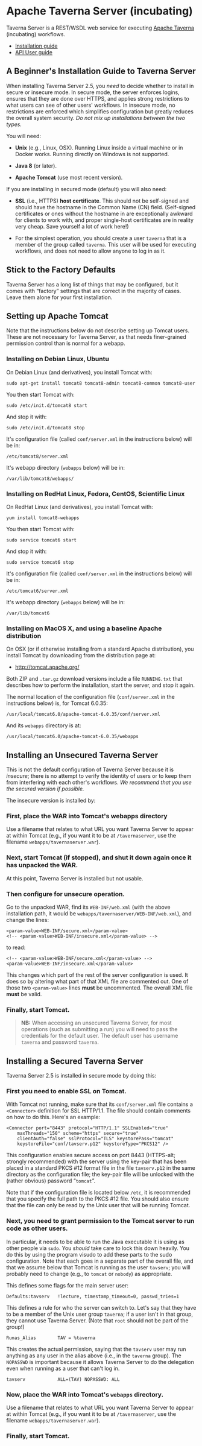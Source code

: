 <!--
   Licensed to the Apache Software Foundation (ASF) under one or more
   contributor license agreements.  See the NOTICE file distributed with
   this work for additional information regarding copyright ownership.
   The ASF licenses this file to You under the Apache License, Version 2.0
   (the "License"); you may not use this file except in compliance with
   the License.  You may obtain a copy of the License at

       http://www.apache.org/licenses/LICENSE-2.0

   Unless required by applicable law or agreed to in writing, software
   distributed under the License is distributed on an "AS IS" BASIS,
   WITHOUT WARRANTIES OR CONDITIONS OF ANY KIND, either express or implied.
   See the License for the specific language governing permissions and
   limitations under the License.
-->
# Apache Taverna Server (incubating)

Taverna Server is a REST/WSDL web service for executing
[Apache Taverna](http://taverna.incubator.apache.org/) (incubating)
workflows.

* [Installation guide](install)
* [API User guide](usage)


## A Beginner's Installation Guide to Taverna Server

When installing Taverna Server 2.5, you *need* to decide whether to
install in secure or insecure mode. In secure mode, the server
enforces logins, ensures that they are done over HTTPS, and applies
strong restrictions to what users can see of other users'
workflows. In insecure mode, no restrictions are enforced which
simplifies configuration but greatly reduces the overall system
security. *Do not mix up installations between the two types.*

You will need:

* **Unix** (e.g., Linux, OSX). Running Linux inside a virtual machine
  or in Docker works. Running directly on Windows is not supported.

* **Java 8** (or later). 

* **Apache Tomcat** (use most recent version).

If you are installing in secured mode (default) you will also need:

* **SSL** (i.e., HTTPS) **host certificate**. This should not be
  self-signed and should have the hostname in the Common Name (CN)
  field. (Self-signed certificates or ones without the hostname in are
  exceptionally awkward for clients to work with, and proper
  single-host certificates are in reality very cheap. Save yourself a
  lot of work here!)

* For the simplest operation, you should create a user `taverna` that is
  a member of the group called `taverna`. This user will be used for
  executing workflows, and does not need to allow anyone to log in as
  it.

Stick to the Factory Defaults
-----------------------------

Taverna Server has a long list of things that may be configured,
but it comes with “factory” settings that are correct in the majority
of cases. Leave them alone for your first installation.

Setting up Apache Tomcat
------------------------

Note that the instructions below do not describe setting up Tomcat
users. These are not necessary for Taverna Server, as that needs
finer-grained permission control than is normal for a webapp.


### Installing on Debian Linux, Ubuntu

On Debian Linux (and derivatives), you install Tomcat with:

    sudo apt-get install tomcat8 tomcat8-admin tomcat8-common tomcat8-user

You then start Tomcat with:

    sudo /etc/init.d/tomcat8 start

And stop it with:

    sudo /etc/init.d/tomcat8 stop

It's configuration file (called `conf/server.xml` in the instructions below) will be in:

    /etc/tomcat8/server.xml

It's webapp directory (`webapps` below) will be in:

    /var/lib/tomcat8/webapps/

### Installing on RedHat Linux, Fedora, CentOS, Scientific Linux

On RedHat Linux (and derivatives), you install Tomcat with:

    yum install tomcat8-webapps

You then start Tomcat with:

    sudo service tomcat6 start

And stop it with:

    sudo service tomcat6 stop

It's configuration file (called `conf/server.xml` in the instructions below) will be in:

    /etc/tomcat6/server.xml

It's webapp directory (`webapps` below) will be in:

    /var/lib/tomcat6

### Installing on MacOS X, and using a baseline Apache distribution

On OSX (or if otherwise installing from a standard Apache
distribution), you install Tomcat by downloading from the distribution
page at:

* http://tomcat.apache.org/

Both ZIP and `.tar.gz` download versions include a file `RUNNING.txt`
that describes how to perform the installation, start the server, and
stop it again.

The normal location of the configuration file (`conf/server.xml` in
the instructions below) is, for Tomcat 6.0.35:

    /usr/local/tomcat6.0/apache-tomcat-6.0.35/conf/server.xml

And its `webapps` directory is at:

    /usr/local/tomcat6.0/apache-tomcat-6.0.35/webapps

Installing an Unsecured Taverna Server
--------------------------------------

This is not the default configuration of Taverna Server because it is
_insecure_; there is no attempt to verify the identity of users or to
keep them from interfering with each other's workflows. _We recommend
that you use the secured version if possible._

The insecure version is installed by:

### First, place the WAR into Tomcat's webapps directory

Use a filename that relates to what URL you want Taverna Server to
appear at within Tomcat (e.g., if you want it to be at
`/tavernaserver`, use the filename `webapps/tavernaserver.war`).

### Next, start Tomcat (if stopped), and shut it down again once it has unpacked the WAR.

At this point, Taverna Server is installed but not usable.

### Then configure for unsecure operation.

Go to the unpacked WAR, find its `WEB-INF/web.xml` (with the above
installation path, it would be
`webapps/tavernaserver/WEB-INF/web.xml`), and change the lines:

    <param-value>WEB-INF/secure.xml</param-value>
    <!-- <param-value>WEB-INF/insecure.xml</param-value> -->

to read:

    <!-- <param-value>WEB-INF/secure.xml</param-value> -->
    <param-value>WEB-INF/insecure.xml</param-value>

This changes which part of the rest of the server configuration is
used. It does so by altering what part of that XML file are commented
out. One of those two `<param-value>` lines **must** be
uncommented. The overall XML file **must** be valid.

### Finally, start Tomcat.

> **NB:** When accessing an unsecured Taverna Server, for most
    operations (such as submitting a run) you will need to pass the
    credentials for the default user. The default user has username
    `taverna` and password `taverna`.

Installing a Secured Taverna Server
-----------------------------------
Taverna Server 2.5 is installed in secure mode by doing this:

### First you need to enable SSL on Tomcat.

With Tomcat not running, make sure that its `conf/server.xml` file
contains a `<Connector>` definition for SSL HTTP/1.1. The file should
contain comments on how to do this. Here's an example:

    <Connector port="8443" protocol="HTTP/1.1" SSLEnabled="true"
        maxThreads="150" scheme="https" secure="true"
        clientAuth="false" sslProtocol="TLS" keystorePass="tomcat"
        keystoreFile="conf/tavserv.p12" keystoreType="PKCS12" />

This configuration enables secure access on port 8443 (HTTPS-alt;
strongly recommended) with the server using the key-pair that has been
placed in a standard PKCS #12 format file in the file `tavserv.p12` in
the same directory as the configuration file; the key-pair file will
be unlocked with the (rather obvious) password “`tomcat`”.

Note that if the configuration file is located below `/etc`, it is
recommended that you specify the full path to the PKCS #12 file. You
should also ensure that the file can only be read by the Unix user
that will be running Tomcat.

### Next, you need to grant permission to the Tomcat server to run code as other users.

In particular, it needs to be able to run the Java executable it is
using as other people via `sudo`. You _should_ take care to lock this
down heavily. You do this by using the program visudo to add these
parts to the sudo configuration. Note that each goes in a separate
part of the overall file, and that we assume below that Tomcat is
running as the user `tavserv`; you will probably need to change (e.g.,
to `tomcat` or `nobody`) as appropriate.

This defines some flags for the main server user:

    Defaults:tavserv   !lecture, timestamp_timeout=0, passwd_tries=1

This defines a rule for who the server can switch to. Let's say that
they have to be a member of the Unix user group `taverna`; if a user
isn't in that group, they cannot use Taverna Server. (Note that `root`
should not be part of the group!)

    Runas_Alias        TAV = %taverna

This creates the actual permission, saying that the `tavserv` user may
run anything as any user in the alias above (i.e., in the `taverna`
group). The `NOPASSWD` is important because it allows Taverna Server
to do the delegation even when running as a user that can't log in.

    tavserv            ALL=(TAV) NOPASSWD: ALL

### Now, place the WAR into Tomcat's `webapps` directory.

Use a filename that relates to what URL you want Taverna Server to
appear at within Tomcat (e.g., if you want it to be at
`/tavernaserver`, use the filename `webapps/tavernaserver.war`).

### Finally, start Tomcat.
